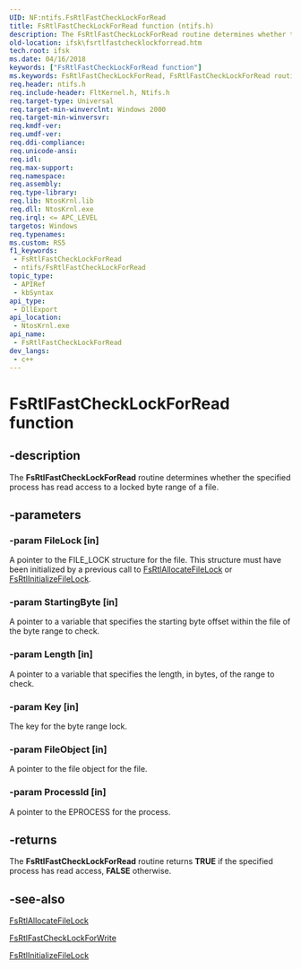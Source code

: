 ```yaml
---
UID: NF:ntifs.FsRtlFastCheckLockForRead
title: FsRtlFastCheckLockForRead function (ntifs.h)
description: The FsRtlFastCheckLockForRead routine determines whether the specified process has read access to a locked byte range of a file.
old-location: ifsk\fsrtlfastchecklockforread.htm
tech.root: ifsk
ms.date: 04/16/2018
keywords: ["FsRtlFastCheckLockForRead function"]
ms.keywords: FsRtlFastCheckLockForRead, FsRtlFastCheckLockForRead routine [Installable File System Drivers], fsrtlref_b0a3dc82-d734-44b8-8762-7e10478f60c6.xml, ifsk.fsrtlfastchecklockforread, ntifs/FsRtlFastCheckLockForRead
req.header: ntifs.h
req.include-header: FltKernel.h, Ntifs.h
req.target-type: Universal
req.target-min-winverclnt: Windows 2000
req.target-min-winversvr: 
req.kmdf-ver: 
req.umdf-ver: 
req.ddi-compliance: 
req.unicode-ansi: 
req.idl: 
req.max-support: 
req.namespace: 
req.assembly: 
req.type-library: 
req.lib: NtosKrnl.lib
req.dll: NtosKrnl.exe
req.irql: <= APC_LEVEL
targetos: Windows
req.typenames: 
ms.custom: RS5
f1_keywords:
 - FsRtlFastCheckLockForRead
 - ntifs/FsRtlFastCheckLockForRead
topic_type:
 - APIRef
 - kbSyntax
api_type:
 - DllExport
api_location:
 - NtosKrnl.exe
api_name:
 - FsRtlFastCheckLockForRead
dev_langs:
 - c++
---
```


# FsRtlFastCheckLockForRead function


## -description

The <b>FsRtlFastCheckLockForRead</b> routine determines whether the specified process has read access to a locked byte range of a file.

## -parameters

### -param FileLock [in]


A pointer to the FILE_LOCK structure for the file. This structure must have been initialized by a previous call to <a href="/windows-hardware/drivers/ddi/ntifs/nf-ntifs-_fsrtl_advanced_fcb_header-fsrtlallocatefilelock">FsRtlAllocateFileLock</a> or <a href="/windows-hardware/drivers/ddi/ntifs/nf-ntifs-_fsrtl_advanced_fcb_header-fsrtlinitializefilelock">FsRtlInitializeFileLock</a>.

### -param StartingByte [in]


A pointer to a variable that specifies the starting byte offset within the file of the byte range to check.

### -param Length [in]


A pointer to a variable that specifies the length, in bytes, of the range to check.

### -param Key [in]


The key for the byte range lock.

### -param FileObject [in]


A pointer to the file object for the file.

### -param ProcessId [in]


A pointer to the EPROCESS for the process.

## -returns

The <b>FsRtlFastCheckLockForRead</b> routine returns <b>TRUE</b> if the specified process has read access, <b>FALSE</b> otherwise.

## -see-also

<a href="/windows-hardware/drivers/ddi/ntifs/nf-ntifs-_fsrtl_advanced_fcb_header-fsrtlallocatefilelock">FsRtlAllocateFileLock</a>



<a href="/windows-hardware/drivers/ddi/ntifs/nf-ntifs-_fsrtl_advanced_fcb_header-fsrtlfastchecklockforwrite">FsRtlFastCheckLockForWrite</a>



<a href="/windows-hardware/drivers/ddi/ntifs/nf-ntifs-_fsrtl_advanced_fcb_header-fsrtlinitializefilelock">FsRtlInitializeFileLock</a>
